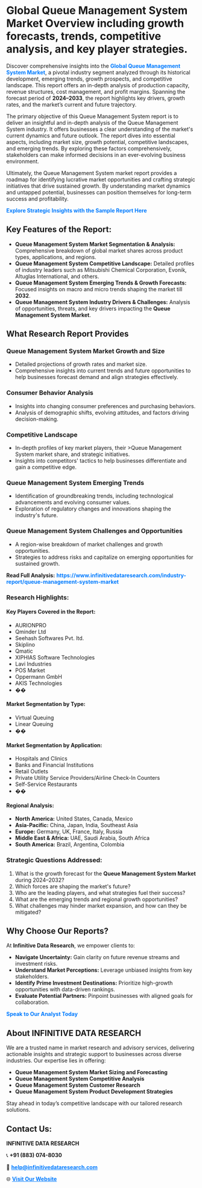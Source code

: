 <h1>Global Queue Management System Market Overview including growth forecasts, trends, competitive analysis, and key player strategies.</h1>
<p>
Discover comprehensive insights into the 
<a href="https://www.infinitivedataresearch.com/industry-report/queue-management-system-market" rel="dofollow" style="color: #007BFF; text-decoration: none;"><strong>Global Queue Management System Market</strong></a>, a pivotal industry segment analyzed through its historical development, emerging trends, growth prospects, and competitive landscape. This report offers an in-depth analysis of production capacity, revenue structures, cost management, and profit margins. Spanning the forecast period of <strong>2024–2033</strong>, the report highlights key drivers, growth rates, and the market’s current and future trajectory.
</p>
<p>
The primary objective of this Queue Management System report is to deliver an insightful and in-depth analysis of the Queue Management System industry. It offers businesses a clear understanding of the market's current dynamics and future outlook. The report dives into essential aspects, including market size, growth potential, competitive landscapes, and emerging trends. By exploring these factors comprehensively, stakeholders can make informed decisions in an ever-evolving business environment.
</p>
<p>
Ultimately, the Queue Management System market report provides a roadmap for identifying lucrative market opportunities and crafting strategic initiatives that drive sustained growth. By understanding market dynamics and untapped potential, businesses can position themselves for long-term success and profitability.
</p>
<p>
<a href="https://www.infinitivedataresearch.com/request-sample/reportId=104637" style="color: #007BFF; text-decoration: none;"><strong>Explore Strategic Insights with the Sample Report Here</strong></a>
</p>

<h2>Key Features of the Report:</h2>
<ul>
<li><strong>Queue Management System Market Segmentation & Analysis:</strong> Comprehensive breakdown of global market shares across product types, applications, and regions.</li>
<li><strong>Queue Management System Competitive Landscape:</strong> Detailed profiles of industry leaders such as Mitsubishi Chemical Corporation, Evonik, Altuglas International, and others.</li>
<li><strong>Queue Management System Emerging Trends & Growth Forecasts:</strong> Focused insights on macro and micro trends shaping the market till <strong>2032</strong>.</li>
<li><strong>Queue Management System Industry Drivers & Challenges:</strong> Analysis of opportunities, threats, and key drivers impacting the <strong>Queue Management System Market</strong>.</li>
</ul>

<h2>What Research Report Provides</h2>
<h3>Queue Management System Market Growth and Size</h3>
<ul>
<li>Detailed projections of growth rates and market size.</li>
<li>Comprehensive insights into current trends and future opportunities to help businesses forecast demand and align strategies effectively.</li>
</ul>

<h3>Consumer Behavior Analysis</h3>
<ul>
<li>Insights into changing consumer preferences and purchasing behaviors.</li>
<li>Analysis of demographic shifts, evolving attitudes, and factors driving decision-making.</li>
</ul>

<h3>Competitive Landscape</h3>
<ul>
<li>In-depth profiles of key market players, their >Queue Management System market share, and strategic initiatives.</li>
<li>Insights into competitors' tactics to help businesses differentiate and gain a competitive edge.</li>
</ul>

<h3>Queue Management System Emerging Trends</h3>
<ul>
<li>Identification of groundbreaking trends, including technological advancements and evolving consumer values.</li>
<li>Exploration of regulatory changes and innovations shaping the industry's future.</li>
</ul>

<h3>Queue Management System Challenges and Opportunities</h3>
<ul>
<li>A region-wise breakdown of market challenges and growth opportunities.</li>
<li>Strategies to address risks and capitalize on emerging opportunities for sustained growth.</li>
</ul>
<p><strong>Read Full Analysis:</strong> <a href="https://www.infinitivedataresearch.com/industry-report/queue-management-system-market" rel="dofollow" style="color: #007BFF; text-decoration: none;"><strong>https://www.infinitivedataresearch.com/industry-report/queue-management-system-market</strong></a></p>
<h3>Research Highlights:</h3>
<h4>Key Players Covered in the Report:</h4>
<ul><li>AURIONPRO</li><li>Qminder Ltd</li><li>Seehash Softwares Pvt. ltd.</li><li>Skiplino</li><li>Qmatic</li><li>XIPHIAS Software Technologies</li><li>Lavi Industries</li><li>POS Market</li><li>Oppermann GmbH</li><li>AKIS Technologies</li><li>��</li></ul>
<h4>Market Segmentation by Type:</h4>
<ul><li>Virtual Queuing</li><li>Linear Queuing</li><li>��</li></ul>
<h4>Market Segmentation by Application:</h4>
<ul><li>Hospitals and Clinics</li><li>Banks and Financial Institutions</li><li>Retail Outlets</li><li>Private Utility Service Providers/Airline Check-In Counters</li><li>Self-Service Restaurants</li><li>��</li></ul>

<h4>Regional Analysis:</h4>
<ul>
<li><strong>North America:</strong> United States, Canada, Mexico</li>
<li><strong>Asia-Pacific:</strong> China, Japan, India, Southeast Asia</li>
<li><strong>Europe:</strong> Germany, UK, France, Italy, Russia</li>
<li><strong>Middle East & Africa:</strong> UAE, Saudi Arabia, South Africa</li>
<li><strong>South America:</strong> Brazil, Argentina, Colombia</li>
</ul>

<h3>Strategic Questions Addressed:</h3>
<ol>
<li>What is the growth forecast for the <strong>Queue Management System Market</strong> during 2024–2032?</li>
<li>Which forces are shaping the market's future?</li>
<li>Who are the leading players, and what strategies fuel their success?</li>
<li>What are the emerging trends and regional growth opportunities?</li>
<li>What challenges may hinder market expansion, and how can they be mitigated?</li>
</ol>

<h2>Why Choose Our Reports?</h2>
<p>At <strong>Infinitive Data Research</strong>, we empower clients to:</p>
<ul>
<li><strong>Navigate Uncertainty:</strong> Gain clarity on future revenue streams and investment risks.</li>
<li><strong>Understand Market Perceptions:</strong> Leverage unbiased insights from key stakeholders.</li>
<li><strong>Identify Prime Investment Destinations:</strong> Prioritize high-growth opportunities with data-driven rankings.</li>
<li><strong>Evaluate Potential Partners:</strong> Pinpoint businesses with aligned goals for collaboration.</li>
</ul>
<p><a href="https://www.infinitivedataresearch.com/industry-report/queue-management-system-market" rel="dofollow" style="color: #007BFF; text-decoration: none;"><strong>Speak to Our Analyst Today</strong></a></p>

<h2>About INFINITIVE DATA RESEARCH</h2>
<p>We are a trusted name in market research and advisory services, delivering actionable insights and strategic support to businesses across diverse industries. Our expertise lies in offering:</p>
<ul>
<li><strong>Queue Management System Market Sizing and Forecasting</strong></li>
<li><strong>Queue Management System Competitive Analysis</strong></li>
<li><strong>Queue Management System Customer Research</strong></li>
<li><strong>Queue Management System Product Development Strategies</strong></li>
</ul>
<p>Stay ahead in today’s competitive landscape with our tailored research solutions.</p>

<h2>Contact Us:</h2>
<p><strong>INFINITIVE DATA RESEARCH</strong></p>
<p>📞 <strong>+91 (883) 074-8030</strong></p>
<p>📧 <strong><a href="mailto:help@infinitivedataresearch.com" style="color: #007BFF;">help@infinitivedataresearch.com</a></strong></p>
<p>🌐 <strong><a href="https://www.infinitivedataresearch.com" rel="dofollow" style="color: #007BFF;">Visit Our Website</a></strong></p>